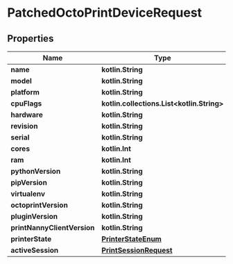 
# PatchedOctoPrintDeviceRequest

## Properties
Name | Type | Description | Notes
------------ | ------------- | ------------- | -------------
**name** | **kotlin.String** |  |  [optional]
**model** | **kotlin.String** |  |  [optional]
**platform** | **kotlin.String** |  |  [optional]
**cpuFlags** | **kotlin.collections.List&lt;kotlin.String&gt;** |  |  [optional]
**hardware** | **kotlin.String** |  |  [optional]
**revision** | **kotlin.String** |  |  [optional]
**serial** | **kotlin.String** |  |  [optional]
**cores** | **kotlin.Int** |  |  [optional]
**ram** | **kotlin.Int** |  |  [optional]
**pythonVersion** | **kotlin.String** |  |  [optional]
**pipVersion** | **kotlin.String** |  |  [optional]
**virtualenv** | **kotlin.String** |  |  [optional]
**octoprintVersion** | **kotlin.String** |  |  [optional]
**pluginVersion** | **kotlin.String** |  |  [optional]
**printNannyClientVersion** | **kotlin.String** |  |  [optional]
**printerState** | [**PrinterStateEnum**](PrinterStateEnum.md) |  |  [optional]
**activeSession** | [**PrintSessionRequest**](PrintSessionRequest.md) |  |  [optional]



